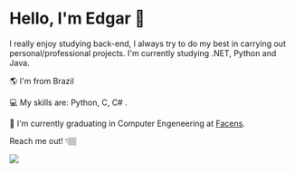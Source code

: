 # Hello, I'm Edgar 👋

I really enjoy studying back-end, I always try to do my best in carrying out personal/professional projects. I'm currently studying .NET, Python and Java.

🌎 I'm from Brazil

💻  My skills are: Python, C, C# .

💼  I'm currently graduating in Computer Engeneering at  [Facens](https://www.facens.br/home).

Reach me out! 👇🏽

[![](https://camo.githubusercontent.com/c05e04ea93ea94179a496d3b97793215e9a78dab62e4ee16332168d6e4b334d1/68747470733a2f2f696d672e736869656c64732e696f2f62616467652f2d4c696e6b6564696e2d3065373661383f7374796c653d666f722d7468652d6261646765266c6f676f3d4c696e6b6564696e266c6f676f436f6c6f723d7768697465266c696e6b3d68747470733a2f2f7777772e6c696e6b6564696e2e636f6d2f696e2f69757269636f6465)](https://www.linkedin.com/in/edgar-navarro-6478b41b4/)
